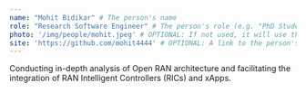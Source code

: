 ```yaml
---
name: "Mohit Bidikar" # The person's name
role: "Research Software Engineer" # The person's role (e.g. "PhD Student")
photo: '/img/people/mohit.jpeg' # OPTIONAL: If not used, it will use the placeholder photo
site: 'https://github.com/mohit4444' # OPTIONAL: A link to the person's personal website
---
```


<!-- PUT THE PERSON'S DESCRIPTION OR RESEARCH OVERVIEW HERE -->
Conducting in-depth analysis of Open RAN architecture and facilitating the integration of RAN Intelligent Controllers (RICs) and xApps.